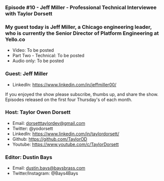 ### Episode #10 - Jeff Miller - Professional Technical Interviewee with Taylor Dorsett

### My guest today is Jeff Miller, a Chicago engineering leader, who is currently the Senior Director of Platform Engineering at Yello.co

- Video: To be posted
- Part Two - Technical: To be posted
- Audio only: To be posted

### Guest: Jeff Miller
- LinkedIn: https://www.linkedin.com/in/jeffmiller00/

If you enjoyed the show please subscribe, thumbs up, and share the show.
Episodes released on the first four Thursday's of each month.
### Host: Taylor Owen Dorsett
- Email: dorsetttaylordev@gmail.com
- Twitter: @yodorsett
- LinkedIn: https://www.linkedin.com/in/taylordorsett/
- Github: https://github.com/TaylorOD
- Youtube: https://www.youtube.com/c/TaylorDorsett

### Editor: Dustin Bays
- Email: dustin.bays@baysbrass.com
- Twitter/Instagram: @Bays4Bays
